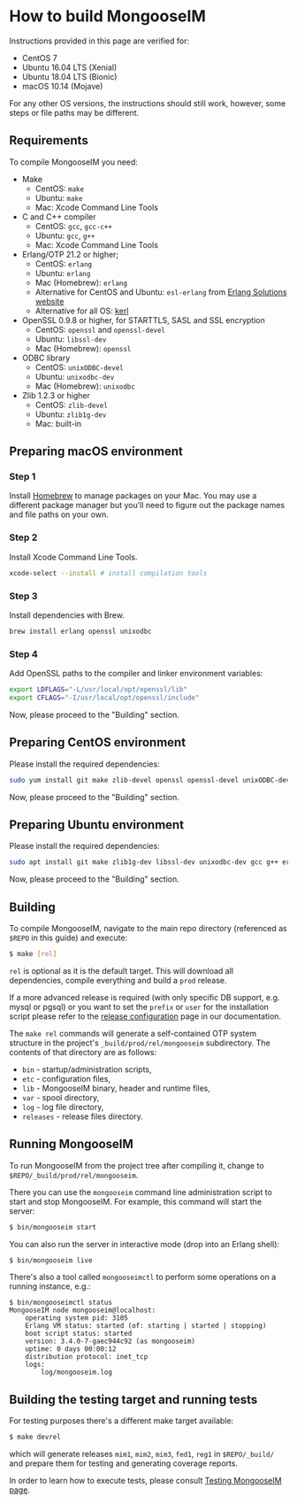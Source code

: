 # How to build MongooseIM

Instructions provided in this page are verified for:

* CentOS 7
* Ubuntu 16.04 LTS (Xenial)
* Ubuntu 18.04 LTS (Bionic)
* macOS 10.14 (Mojave)

For any other OS versions, the instructions should still work, however, some steps or file paths may be different.

## Requirements

To compile MongooseIM you need:

*   Make
    * CentOS: `make`
    * Ubuntu: `make`
    * Mac: Xcode Command Line Tools
*   C and C++ compiler
    * CentOS: `gcc`, `gcc-c++`
    * Ubuntu: `gcc`, `g++`
    * Mac: Xcode Command Line Tools
*   Erlang/OTP 21.2 or higher;
    * CentOS: `erlang` 
    * Ubuntu: `erlang`
    * Mac (Homebrew): `erlang`
    * Alternative for CentOS and Ubuntu: `esl-erlang` from [Erlang Solutions website](https://www.erlang-solutions.com/resources/download.html)
    * Alternative for all OS: [kerl](https://github.com/kerl/kerl)
*   OpenSSL 0.9.8 or higher, for STARTTLS, SASL and SSL encryption
    * CentOS: `openssl` and `openssl-devel`
    * Ubuntu: `libssl-dev`
    * Mac (Homebrew): `openssl`
*   ODBC library
    * CentOS: `unixODBC-devel`
    * Ubuntu: `unixodbc-dev`
    * Mac (Homebrew): `unixodbc`
*   Zlib 1.2.3 or higher
    * CentOS: `zlib-devel`
    * Ubuntu: `zlib1g-dev`
    * Mac: built-in

## Preparing macOS environment

### Step 1

Install [Homebrew](http://brew.sh) to manage packages on your Mac.
You may use a different package manager but you'll need to figure out the package names and file paths on your own.

### Step 2

Install Xcode Command Line Tools.

```bash
xcode-select --install # install compilation tools
```

### Step 3

Install dependencies with Brew.

```bash
brew install erlang openssl unixodbc
```

### Step 4

Add OpenSSL paths to the compiler and linker environment variables:

```bash
export LDFLAGS="-L/usr/local/opt/openssl/lib"
export CFLAGS="-I/usr/local/opt/openssl/include"
```

Now, please proceed to the "Building" section.

## Preparing CentOS environment

Please install the required dependencies:

```bash
sudo yum install git make zlib-devel openssl openssl-devel unixODBC-devel gcc gcc-c++ erlang
```

Now, please proceed to the "Building" section.

## Preparing Ubuntu environment

Please install the required dependencies:

```bash
sudo apt install git make zlib1g-dev libssl-dev unixodbc-dev gcc g++ erlang
```

Now, please proceed to the "Building" section.

## Building

To compile MongooseIM, navigate to the main repo directory (referenced as `$REPO` in this guide) and execute:

```bash
$ make [rel]
```

`rel` is optional as it is the default target.
This will download all dependencies, compile everything and build a `prod` release.

If a more advanced release is required (with only specific DB support, e.g. mysql or pgsql) or you want to set the `prefix` or `user` for the installation script please refer to the [release configuration](release_config.md) page in our documentation.

The `make rel` commands will generate a self-contained OTP system structure in the project's `_build/prod/rel/mongooseim` subdirectory.
The contents of that directory are as follows:

*   `bin` - startup/administration scripts,
*   `etc` - configuration files,
*   `lib` - MongooseIM binary, header and runtime files,
*   `var` - spool directory,
*   `log` - log file directory,
*   `releases` - release files directory.

## Running MongooseIM

To run MongooseIM from the project tree after compiling it, change to `$REPO/_build/prod/rel/mongooseim`.

There you can use the `mongooseim` command line administration script to start and stop MongooseIM.
For example, this command will start the server:

```bash
$ bin/mongooseim start
```

You can also run the server in interactive mode (drop into an Erlang shell):

```bash
$ bin/mongooseim live
```

There's also a tool called `mongooseimctl` to perform some operations on a running instance, e.g.:

```
$ bin/mongooseimctl status
MongooseIM node mongooseim@localhost:
    operating system pid: 3105
    Erlang VM status: started (of: starting | started | stopping)
    boot script status: started
    version: 3.4.0-7-gaec944c92 (as mongooseim)
    uptime: 0 days 00:00:12
    distribution protocol: inet_tcp
    logs:
        log/mongooseim.log
```

## Building the testing target and running tests

For testing purposes there's a different make target available:

```bash
$ make devrel
```

which will generate releases `mim1`, `mim2`, `mim3`, `fed1`, `reg1` in `$REPO/_build/` and prepare them for testing and generating coverage reports.

In order to learn how to execute tests, please consult [Testing MongooseIM page](../developers-guide/Testing-MongooseIM.md).
